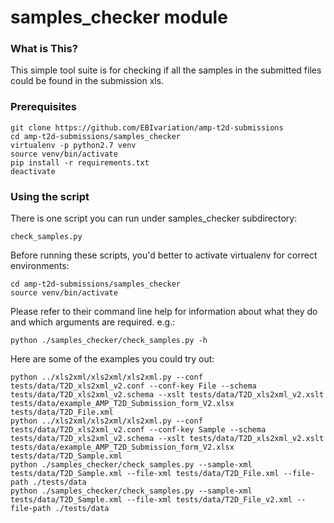 samples_checker module
======================

### What is This?
This simple tool suite is for checking if all the samples in the submitted files could be found in the submission xls.

### Prerequisites
```commandline
git clone https://github.com/EBIvariation/amp-t2d-submissions
cd amp-t2d-submissions/samples_checker
virtualenv -p python2.7 venv
source venv/bin/activate
pip install -r requirements.txt
deactivate
```

### Using the script
There is one script you can run under samples_checker subdirectory:
```commandline
check_samples.py
```
Before running these scripts, you'd better to activate virtualenv for correct environments:
```commandline
cd amp-t2d-submissions/samples_checker
source venv/bin/activate
```
Please refer to their command line help for information about what they do and which arguments are required. e.g.:
```commandline
python ./samples_checker/check_samples.py -h
```
Here are some of the examples you could try out:
```commandline
python ../xls2xml/xls2xml/xls2xml.py --conf tests/data/T2D_xls2xml_v2.conf --conf-key File --schema tests/data/T2D_xls2xml_v2.schema --xslt tests/data/T2D_xls2xml_v2.xslt tests/data/example_AMP_T2D_Submission_form_V2.xlsx tests/data/T2D_File.xml
python ../xls2xml/xls2xml/xls2xml.py --conf tests/data/T2D_xls2xml_v2.conf --conf-key Sample --schema tests/data/T2D_xls2xml_v2.schema --xslt tests/data/T2D_xls2xml_v2.xslt tests/data/example_AMP_T2D_Submission_form_V2.xlsx tests/data/T2D_Sample.xml
python ./samples_checker/check_samples.py --sample-xml tests/data/T2D_Sample.xml --file-xml tests/data/T2D_File.xml --file-path ./tests/data
python ./samples_checker/check_samples.py --sample-xml tests/data/T2D_Sample.xml --file-xml tests/data/T2D_File_v2.xml --file-path ./tests/data
```
